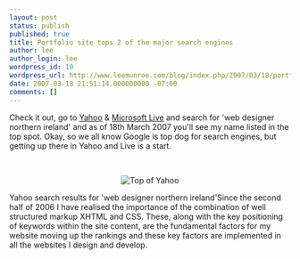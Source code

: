 ```yaml
---
layout: post
status: publish
published: true
title: Portfolio site tops 2 of the major search engines
author: lee
author_login: lee
wordpress_id: 10
wordpress_url: http://www.leemunroe.com/blog/index.php/2007/03/18/portfolio-site-tops-2-of-the-major-search-engines/
date: 2007-03-18 21:51:14.000000000 -07:00
comments: []
---
```

Check it out, go to <a href="http://www.yahoo.com/">Yahoo</a> &amp; <a href="http://www.live.com/">Microsoft Live</a> and search for 'web designer northern ireland' and as of 18th March 2007 you'll see my name listed in the top spot. Okay, so we all know Google is top dog for search engines, but getting up there in Yahoo and Live is a start.
<p class="blogimg">&nbsp;</p>
<p style="text-align: center"><img src="http://www.leemunroe.com/wp-content/uploads/2007/11/yahoo.gif" alt="Top of Yahoo" /></p>
Yahoo search results for 'web designer northern ireland'Since the second half of 2006 I have realised the importance of the combination of well structured markup XHTML and CSS. These, along with the key positioning of keywords within the site content, are the fundamental factors for my website moving up the rankings and these key factors are implemented in all the websites I design and develop.

